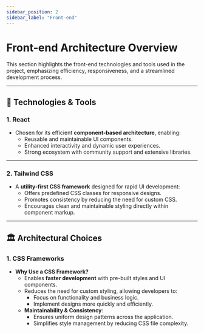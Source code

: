 ```yaml
---
sidebar_position: 2
sidebar_label: "Front-end"
---
```

# Front-end Architecture Overview

This section highlights the front-end technologies and tools used in the project, emphasizing efficiency, responsiveness, and a streamlined development process.

---

## 🔧 Technologies & Tools

### **1. React**
- Chosen for its efficient **component-based architecture**, enabling:
  - Reusable and maintainable UI components.
  - Enhanced interactivity and dynamic user experiences.
  - Strong ecosystem with community support and extensive libraries.

---

### **2. Tailwind CSS**
- A **utility-first CSS framework** designed for rapid UI development:
  - Offers predefined CSS classes for responsive designs.
  - Promotes consistency by reducing the need for custom CSS.
  - Encourages clean and maintainable styling directly within component markup.

---



## **🏛️ Architectural Choices**

### **1. CSS Frameworks**
- **Why Use a CSS Framework?**
  - Enables **faster development** with pre-built styles and UI components.
  - Reduces the need for custom styling, allowing developers to:
    - Focus on functionality and business logic.
    - Implement designs more quickly and efficiently.
  - **Maintainability & Consistency**:
    - Ensures uniform design patterns across the application.
    - Simplifies style management by reducing CSS file complexity.
